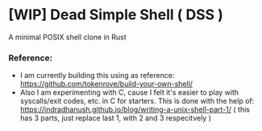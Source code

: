 # [WIP] Dead Simple Shell ( DSS )

A minimal POSIX shell clone in Rust

### Reference:

- I am currently building this using as reference: https://github.com/tokenrove/build-your-own-shell/
- Also I am experimenting with C, cause I felt it's easier to play with syscalls/exit codes, etc. in C for starters. This is done with the help of: https://indradhanush.github.io/blog/writing-a-unix-shell-part-1/ ( this has 3 parts, just replace last 1, with 2 and 3 respecitvely )
